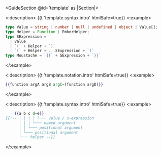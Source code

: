 <GuideSection @id='template' as |Section|>
  <Section @id='syntax'>
  <:description>
    {{t 'template.syntax.intro' htmlSafe=true}}
  </:description>
  <:example>

```typescript
type Value = string | number | null | undefined | object | Value[];
type Helper = Function | EmberHelper;
type SExpression =
  | Value
  | `(` + Helper + `)`
  | `(` + Helper + ...SExpression + `)`
type Moustache = `{{` + SExpression + `}}`
```

  </:example>
  </Section>

  <Section @id='notation'>
  <:description>
    {{t 'template.notation.intro' htmlSafe=true}}
  </:description>
  <:example>

```hbs
{{function argA argB argC=(function argD)}}
```

  </:example>
  </Section>

  <Section @id='syntax'>
  <:description>
    {{t 'template.syntax.intro' htmlSafe=true}}
  </:description>
  <:example>

```hbs
    {{a b c d=e}}
{{!-- │ │ │ │ └─── value / s-expression
      │ │ │ └─── named argument
      │ │ └─── positional argument
      │ └─── positional argument
      └─── helper --}}
```

  </:example>
  </Section>



</GuideSection>

